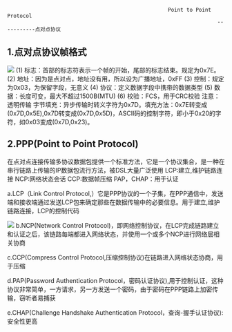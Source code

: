 														Point to Point Protocol
																		-----------点对点协议


## 1.点对点协议帧格式 ##

![](http://i.imgur.com/nuxHVv1.png)
(1) 标志：首部的标志符表示一个帧的开始，尾部的标志结束。规定为0x7E。
(2) 地址：因为是点对点，地址没有用，所以设为广播地址，0xFF
(3) 控制：规定为0x03，为保留字段，无意义
(4) 协议：定义数据字段中携带的数据类型
(5) 数据：长度可变，最大不超过1500B(MTU)
(6) 校验：FCS，用于CRC校验
注意：透明传输
字节填充：异步传输时转义字符为0x7D。填充方法：0x7E转变成(0x7D,0x5E),0x7D转变成(0x7D,0x5D)，ASCII码的控制字符，即小于0x20的字符，如0x03变成(0x7D,0x23)。

## 2.PPP(Point to Point Protocol) ##

在点对点连接传输多协议数据包提供一个标准方法，它是一个协议集合，是一种在串行链路上传输的IP数据包流行方法，被DSL大量广泛使用
LCP:建立,维护链路连接
NCP:网络状态会话
CCP:数据帧压缩
PAP，CHAP：用于认证

a.LCP（Link Control Protocol,）它是PPP协议的一个子集，在PPP通信中，发送端和接收端通过发送LCP包来确定那些在数据传输中的必要信息。用于建立,维护链路连接，LCP的控制代码

![](http://i.imgur.com/3GeMFs8.png)
b.NCP(Network Control Protocol)，即网络控制协议，在LCP完成链路建立和认证之后，该链路每端都进入网络状态，并使用一个或多个NCP进行网络层相关协商

c.CCP(Compress Control Protocol,压缩控制协议)在链路进入网络状态协商，用于压缩

d.PAP(Password Authentication Protocol，密码认证协议),用于控制认证，这种协议非常简单，一方请求，另一方发送一个密码，由于密码在PPP链路上加密传输，窃听者易捕获

e.CHAP(Challenge Handshake Authentication Protocol，查询-握手认证协议):安全性更高

